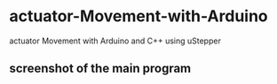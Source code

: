 # actuator-Movement-with-Arduino
actuator Movement with Arduino and C++ using uStepper 
## screenshot of the main program

